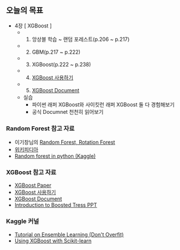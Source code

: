 ## 오늘의 목표
- 4장 [ XGBoost ]
	- 1) 앙상블 학습 ~ 랜덤 포레스트(p.206 ~ p.217)
	- 2) GBM(p.217 ~ p.222)
	- 3) XGBoost(p.222 ~ p.238)
	- 4) [XGBoost 사용하기](https://brunch.co.kr/@snobberys/137)
	- 5) [XGBoost Document](https://xgboost.readthedocs.io/en/latest/index.html)
	- 실습 
		- 파이썬 래퍼 XGBoost와 사이킷런 래퍼 XGBoost 둘 다 경험해보기
		- 공식 Documnet 천천히 읽어보기 
	

### Random Forest 참고 자료
- 이기창님의 [Random Forest, Rotation Forest](https://ratsgo.github.io/machine%20learning/2017/03/17/treeensemble/)
- [위키피디아](https://ko.wikipedia.org/wiki/%EB%9E%9C%EB%8D%A4_%ED%8F%AC%EB%A0%88%EC%8A%A4%ED%8A%B8)
- [Random forest in python (Kaggle)](https://www.kaggle.com/raviolli77/random-forest-in-python)


### XGBoost 참고 자료
- [XGBoost Paper](https://arxiv.org/abs/1603.02754)
- [XGBoost 사용하기](https://brunch.co.kr/@snobberys/137)
- [XGBoost Document](https://xgboost.readthedocs.io/en/latest/index.html)
- [Introduction to Boosted Tress PPT](https://homes.cs.washington.edu/~tqchen/pdf/BoostedTree.pdf?fbclid=IwAR0gGntURg4U24l6Fit-DLpVNBb_BtgMjzlSg3NYdb8jI44JLHLH-0Zluis)


### Kaggle 커널
- [Tutorial on Ensemble Learning (Don't Overfit)
](https://www.kaggle.com/mjbahmani/tutorial-on-ensemble-learning-don-t-overfit)
- [Using XGBoost with Scikit-learn](https://www.kaggle.com/stuarthallows/using-xgboost-with-scikit-learn)